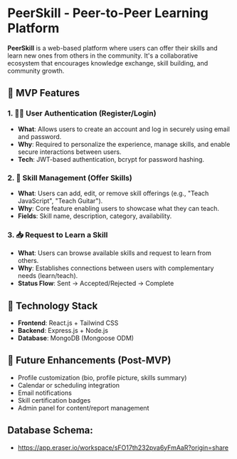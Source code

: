 # PeerSkill - Peer-to-Peer Learning Platform

**PeerSkill** is a web-based platform where users can offer their skills and learn new ones from others in the community. It's a collaborative ecosystem that encourages knowledge exchange, skill building, and community growth.

## 🚀 MVP Features

### 1. 🧑‍💻 User Authentication (Register/Login)
- **What**: Allows users to create an account and log in securely using email and password.
- **Why**: Required to personalize the experience, manage skills, and enable secure interactions between users.
- **Tech**: JWT-based authentication, bcrypt for password hashing.

### 2. 🎯 Skill Management (Offer Skills)
- **What**: Users can add, edit, or remove skill offerings (e.g., "Teach JavaScript", "Teach Guitar").
- **Why**: Core feature enabling users to showcase what they can teach.
- **Fields**: Skill name, description, category, availability.

### 3. 📥 Request to Learn a Skill
- **What**: Users can browse available skills and request to learn from others.
- **Why**: Establishes connections between users with complementary needs (learn/teach).
- **Status Flow**: Sent → Accepted/Rejected → Complete

## 🧱 Technology Stack

- **Frontend**: React.js + Tailwind CSS
- **Backend**: Express.js + Node.js
- **Database**: MongoDB (Mongoose ODM)

## 📌 Future Enhancements (Post-MVP)

- Profile customization (bio, profile picture, skills summary)
- Calendar or scheduling integration
- Email notifications
- Skill certification badges
- Admin panel for content/report management

## Database Schema: 
- https://app.eraser.io/workspace/sFO17th232pva6yFmAaR?origin=share
